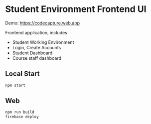 # Student Environment Frontend UI

Demo: <https://codecapture.web.app>


Frontend application, includes

- Student Working Environment
- Login, Create Accounts
- Student Dashboard
- Course staff dashboard

## Local Start

```bash
npm start
```

## Web

```bash
npm run build
firebase deploy
```
